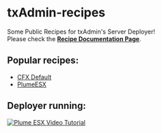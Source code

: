 # txAdmin-recipes
Some Public Recipes for txAdmin's Server Deployer!  
Please check the **[Recipe Documentation Page](https://github.com/tabarra/txAdmin/blob/master/docs/recipe.md)**.

## Popular recipes:
- [CFX Default](https://github.com/tabarra/CFX-Default-recipe)
- [PlumeESX](https://github.com/tabarra/PlumeESX-recipe)

## Deployer running:
[![Plume ESX Video Tutorial](https://i.imgur.com/jjUbS1Z.png)](https://www.youtube.com/watch?v=iGfwUCO0RZQ)
